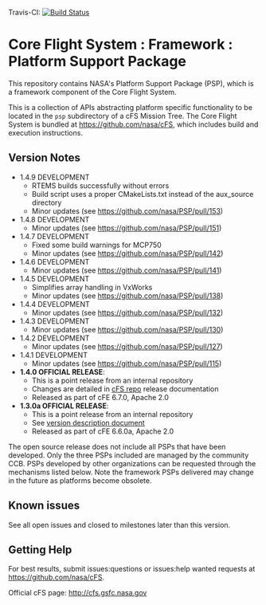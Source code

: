 Travis-CI: [![Build Status](https://travis-ci.com/nasa/PSP.svg)](https://travis-ci.com/nasa/PSP)

# Core Flight System : Framework : Platform Support Package

This repository contains NASA's Platform Support Package (PSP), which is a framework component of the Core Flight System.

This is a collection of APIs abstracting platform specific functionality to be located in the `psp` subdirectory of a cFS Mission Tree.  The Core Flight System is bundled at https://github.com/nasa/cFS, which includes build and execution instructions.

## Version Notes

- 1.4.9 DEVELOPMENT
  - RTEMS builds successfully without errors
  - Build script uses a proper CMakeLists.txt instead of the aux_source directory
  - Minor updates (see https://github.com/nasa/PSP/pull/153)
- 1.4.8 DEVELOPMENT
  - Minor updates (see https://github.com/nasa/PSP/pull/151)
- 1.4.7 DEVELOPMENT
  - Fixed some build warnings for MCP750
  - Minor updates (see https://github.com/nasa/PSP/pull/142)
- 1.4.6 DEVELOPMENT
  - Minor updates (see https://github.com/nasa/PSP/pull/141)
- 1.4.5 DEVELOPMENT
  - Simplifies array handling in VxWorks
  - Minor updates (see https://github.com/nasa/PSP/pull/138)
- 1.4.4 DEVELOPMENT
  - Minor updates (see https://github.com/nasa/PSP/pull/132)
- 1.4.3 DEVELOPMENT
  - Minor updates (see https://github.com/nasa/PSP/pull/130)
- 1.4.2 DEVELOPMENT
  - Minor updates (see https://github.com/nasa/PSP/pull/127)
- 1.4.1 DEVELOPMENT
  - Minor updates (see https://github.com/nasa/PSP/pull/115)
- **1.4.0 OFFICIAL RELEASE**:
  - This is a point release from an internal repository
  - Changes are detailed in [cFS repo](https://github.com/nasa/cFS) release documentation
  - Released as part of cFE 6.7.0, Apache 2.0
- **1.3.0a OFFICIAL RELEASE**:
  - This is a point release from an internal repository
  - See [version description document](https://github.com/nasa/PSP/blob/v1.3.0a/doc/PSP%201.3.0.0%20Version%20Description%20Document.pdf)
  - Released as part of cFE 6.6.0a, Apache 2.0

The open source release does not include all PSPs that have been developed. Only the three PSPs included are managed by the community CCB. PSPs developed by other organizations can be requested through the mechanisms listed below.  Note the framework PSPs delivered may change in the future as platforms become obsolete.

## Known issues

See all open issues and closed to milestones later than this version.

## Getting Help

For best results, submit issues:questions or issues:help wanted requests at https://github.com/nasa/cFS.

Official cFS page: http://cfs.gsfc.nasa.gov
